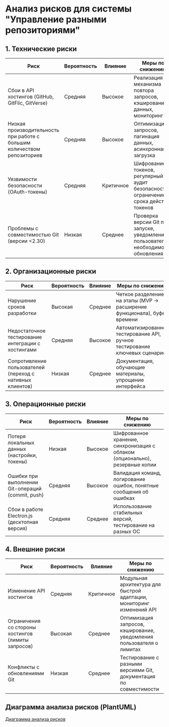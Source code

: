 # Анализ рисков для системы "Управление разными репозиториями"

## 1. Технические риски

| Риск                                   | Вероятность | Влияние    | Меры по снижению                                                                 |
|----------------------------------------|-------------|------------|----------------------------------------------------------------------------------|
| Сбои в API хостингов (GitHub, GitFlic, GitVerse) | Средняя     | Высокое    | Реализация механизма повтора запросов, кэширование данных, мониторинг API       |
| Низкая производительность при работе с большим количеством репозиториев | Средняя | Высокое | Оптимизация запросов, пагинация данных, асинхронная загрузка                    |
| Уязвимости безопасности (OAuth-токены) | Средняя     | Критичное  | Шифрование токенов, регулярный аудит безопасности, ограничение срока действия токенов |
| Проблемы с совместимостью Git (версии <2.30) | Низкая      | Среднее    | Проверка версии Git при запуске, уведомления пользователя о необходимости обновления |

## 2. Организационные риски

| Риск                                  | Вероятность | Влияние   | Меры по снижению                                                                 |
|---------------------------------------|-------------|-----------|----------------------------------------------------------------------------------|
| Нарушение сроков разработки           | Высокая     | Среднее   | Четкое разделение на этапы (MVP → расширение функционала), буфер времени        |
| Недостаточное тестирование интеграции с хостингами | Средняя | Высокое   | Автоматизированное тестирование API, ручное тестирование ключевых сценариев     |
| Сопротивление пользователей (переход с нативных клиентов) | Низкая | Среднее | Документация, обучающие материалы, упрощение интерфейса                         |

## 3. Операционные риски

| Риск                                 | Вероятность | Влияние    | Меры по снижению                                                                 |
|--------------------------------------|-------------|------------|----------------------------------------------------------------------------------|
| Потеря локальных данных (настройки, токены) | Низкая      | Высокое    | Шифрованное хранение, синхронизация с облаком (опционально), резервные копии    |
| Ошибки при выполнении Git-операций (commit, push) | Средняя | Высокое    | Валидация команд, логирование ошибок, понятные сообщения об ошибках             |
| Сбои в работе Electron.js (десктопная версия) | Средняя | Среднее    | Использование стабильных версий, тестирование на разных ОС                      |

## 4. Внешние риски

| Риск                                   | Вероятность | Влияние    | Меры по снижению                                                                 |
|----------------------------------------|-------------|------------|----------------------------------------------------------------------------------|
| Изменение API хостингов                | Средняя     | Критичное  | Модульная архитектура для быстрой адаптации, мониторинг изменений API           |
| Ограничения со стороны хостингов (лимиты запросов) | Высокая | Среднее   | Оптимизация запросов, кэширование, уведомления пользователя о лимитах           |
| Конфликты с обновлениями Git           | Низкая      | Среднее    | Тестирование с разными версиями Git, документация по совместимости              |

## Диаграмма анализа рисков (PlantUML)
[Диаграмма анализа рисков]()